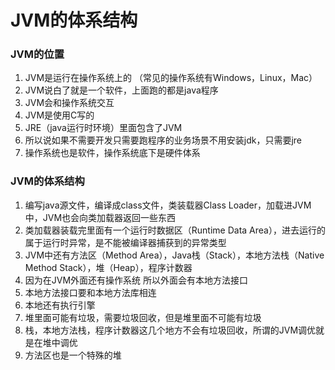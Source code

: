 # JVM的体系结构

### JVM的位置

1. JVM是运行在操作系统上的 （常见的操作系统有Windows，Linux，Mac）
2. JVM说白了就是一个软件，上面跑的都是java程序
3. JVM会和操作系统交互
4. JVM是使用C写的
5. JRE（java运行时环境）里面包含了JVM
6. 所以说如果不需要开发只需要跑程序的业务场景不用安装jdk，只需要jre
7. 操作系统也是软件，操作系统底下是硬件体系

### JVM的体系结构

1. 编写java源文件，编译成class文件，类装载器Class Loader，加载进JVM中，JVM也会向类加载器返回一些东西
2. 类加载器装载完里面有一个运行时数据区（Runtime Data Area），进去运行的属于运行时异常，是不能被编译器捕获到的异常类型
3. JVM中还有方法区（Method Area），Java栈（Stack），本地方法栈（Native Method Stack），堆（Heap），程序计数器
4. 因为在JVM外面还有操作系统 所以外面会有本地方法接口
5. 本地方法接口要和本地方法库相连
6. 本地还有执行引擎
7. 堆里面可能有垃圾，需要垃圾回收，但是堆里面不可能有垃圾
8. 栈，本地方法栈，程序计数器这几个地方不会有垃圾回收，所谓的JVM调优就是在堆中调优
9. 方法区也是一个特殊的堆